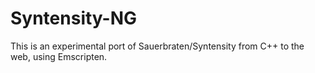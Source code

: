 Syntensity-NG
=============

This is an experimental port of Sauerbraten/Syntensity from C++ to the web, using Emscripten.


